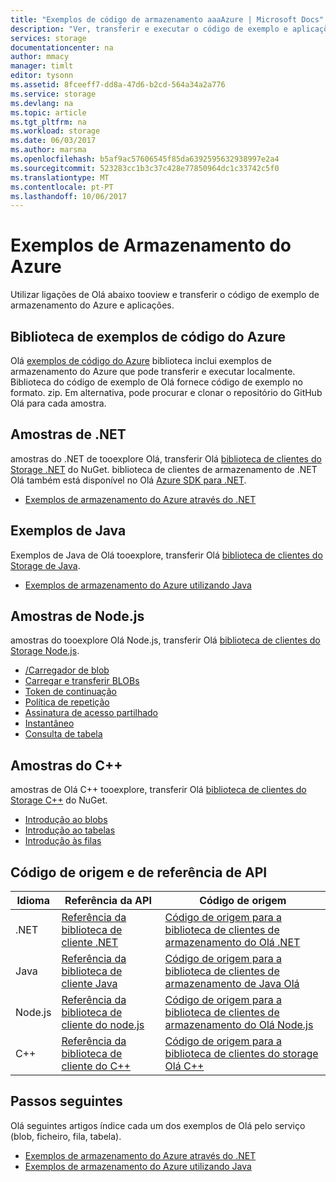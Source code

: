 ```yaml
---
title: "Exemplos de código de armazenamento aaaAzure | Microsoft Docs"
description: "Ver, transferir e executar o código de exemplo e aplicações para o Storage do Azure. Detete a introdução aos exemplos de ficheiros, tabelas, filas e blobs utilizando Olá .NET, Java, Node.js e C++ armazenamento bibliotecas de cliente."
services: storage
documentationcenter: na
author: mmacy
manager: timlt
editor: tysonn
ms.assetid: 8fceeff7-dd8a-47d6-b2cd-564a34a2a776
ms.service: storage
ms.devlang: na
ms.topic: article
ms.tgt_pltfrm: na
ms.workload: storage
ms.date: 06/03/2017
ms.author: marsma
ms.openlocfilehash: b5af9ac57606545f85da6392595632938997e2a4
ms.sourcegitcommit: 523283cc1b3c37c428e77850964dc1c33742c5f0
ms.translationtype: MT
ms.contentlocale: pt-PT
ms.lasthandoff: 10/06/2017
---
```

# <a name="azure-storage-samples"></a>Exemplos de Armazenamento do Azure

Utilizar ligações de Olá abaixo tooview e transferir o código de exemplo de armazenamento do Azure e aplicações.

## <a name="azure-code-samples-library"></a>Biblioteca de exemplos de código do Azure
Olá [exemplos de código do Azure](https://azure.microsoft.com/documentation/samples/?service=storage) biblioteca inclui exemplos de armazenamento do Azure que pode transferir e executar localmente. Biblioteca do código de exemplo de Olá fornece código de exemplo no formato. zip. Em alternativa, pode procurar e clonar o repositório do GitHub Olá para cada amostra.

<!--## Getting started samples-->
<!-- after our quick starts are available, replace this link with a link tooone of those. 
Had tooremove this article, it refers toohello VS quickstarts, and they've stopped publishing them. Robin --> 
<!--* [Get started with Azure Storage in five minutes](storage-getting-started-guide.md)
* [Visual Studio Quick Starts for Azure Storage](https://github.com/Azure/azure-storage-net/tree/master/Samples/GettingStarted/VisualStudioQuickStarts)
-->

## <a name="net-samples"></a>Amostras de .NET
amostras do .NET de tooexplore Olá, transferir Olá [biblioteca de clientes do Storage .NET](https://www.nuget.org/packages/WindowsAzure.Storage/) do NuGet. biblioteca de clientes de armazenamento de .NET Olá também está disponível no Olá [Azure SDK para .NET](https://azure.microsoft.com/downloads/).

* [Exemplos de armazenamento do Azure através do .NET](storage-samples-dotnet.md)

## <a name="java-samples"></a>Exemplos de Java
Exemplos de Java de Olá tooexplore, transferir Olá [biblioteca de clientes do Storage de Java](https://github.com/azure/azure-storage-java).

* [Exemplos de armazenamento do Azure utilizando Java](storage-samples-java.md)

## <a name="nodejs-samples"></a>Amostras de Node.js
amostras do tooexplore Olá Node.js, transferir Olá [biblioteca de clientes do Storage Node.js](https://github.com/Azure/azure-storage-node).

* [/Carregador de blob](https://github.com/Azure/azure-storage-node/tree/master/examples/blobuploader)
* [Carregar e transferir BLOBs](https://github.com/Azure/azure-storage-node/blob/master/examples/samples/blobuploaddownloadsample.js)
* [Token de continuação](https://github.com/Azure/azure-storage-node/blob/master/examples/samples/continuationsample.js)
* [Política de repetição](https://github.com/Azure/azure-storage-node/blob/master/examples/samples/retrypolicysample.js)
* [Assinatura de acesso partilhado](https://github.com/Azure/azure-storage-node/blob/master/examples/samples/sassample.js)
* [Instantâneo](https://github.com/Azure/azure-storage-node/blob/master/examples/samples/snapshotsample.js)
* [Consulta de tabela](https://github.com/Azure/azure-storage-node/blob/master/examples/samples/tablequerysample.js)

## <a name="c-samples"></a>Amostras do C++
amostras de Olá C++ tooexplore, transferir Olá [biblioteca de clientes do Storage C++](https://www.nuget.org/packages/wastorage/) do NuGet.

* [Introdução ao blobs](https://github.com/Azure/azure-storage-cpp/tree/master/Microsoft.WindowsAzure.Storage/samples/BlobsGettingStarted)
* [Introdução ao tabelas](https://github.com/Azure/azure-storage-cpp/tree/master/Microsoft.WindowsAzure.Storage/samples/TablesGettingStarted)
* [Introdução às filas](https://github.com/Azure/azure-storage-cpp/tree/master/Microsoft.WindowsAzure.Storage/samples/QueuesGettingStarted)

## <a name="api-reference-and-source-code"></a>Código de origem e de referência de API

| Idioma | Referência da API | Código de origem |
|----------|---------------|-------------|
| .NET | [Referência da biblioteca de cliente .NET](https://msdn.microsoft.com/library/azure/mt347887.aspx) | [Código de origem para a biblioteca de clientes de armazenamento do Olá .NET](https://github.com/Azure/azure-storage-net) |
| Java | [Referência da biblioteca de cliente Java](https://docs.microsoft.com/java/api/overview/azure/storage) | [Código de origem para a biblioteca de clientes de armazenamento de Java Olá](https://github.com/azure/azure-storage-java) |
| Node.js | [Referência da biblioteca de cliente do node.js](http://azure.github.io/azure-storage-node) | [Código de origem para a biblioteca de clientes de armazenamento do Olá Node.js](https://github.com/Azure/azure-storage-node) |
| C++ | [Referência da biblioteca de cliente do C++](http://azure.github.io/azure-storage-cpp/) | [Código de origem para a biblioteca de clientes do storage Olá C++](https://github.com/Azure/azure-storage-cpp)|

## <a name="next-steps"></a>Passos seguintes

Olá seguintes artigos índice cada um dos exemplos de Olá pelo serviço (blob, ficheiro, fila, tabela).

* [Exemplos de armazenamento do Azure através do .NET](storage-samples-dotnet.md)
* [Exemplos de armazenamento do Azure utilizando Java](storage-samples-java.md)